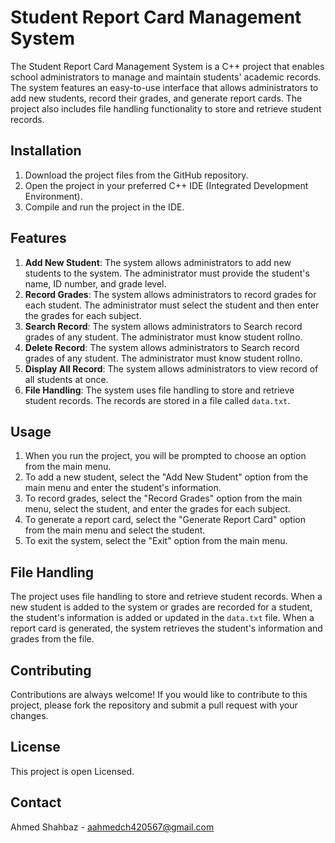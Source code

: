 # Student Report Card Management System

The Student Report Card Management System is a C++ project that enables school administrators to manage and maintain students' academic records. The system features an easy-to-use interface that allows administrators to add new students, record their grades, and generate report cards. The project also includes file handling functionality to store and retrieve student records.


## Installation

1. Download the project files from the GitHub repository.
2. Open the project in your preferred C++ IDE (Integrated Development Environment).
3. Compile and run the project in the IDE.

## Features

1. **Add New Student**: The system allows administrators to add new students to the system. The administrator must provide the student's name, ID number, and grade level.
2. **Record Grades**: The system allows administrators to record grades for each student. The administrator must select the student and then enter the grades for each subject.
3. **Search Record**: The system allows administrators to Search record grades of any student. The administrator must know student rollno.
4. **Delete Record**: The system allows administrators to Search record grades of any student. The administrator must know student rollno.
5. **Display All Record**: The system allows administrators to view record of all students at once.
6. **File Handling**: The system uses file handling to store and retrieve student records. The records are stored in a file called `data.txt`.

## Usage

1. When you run the project, you will be prompted to choose an option from the main menu.
2. To add a new student, select the "Add New Student" option from the main menu and enter the student's information.
3. To record grades, select the "Record Grades" option from the main menu, select the student, and enter the grades for each subject.
4. To generate a report card, select the "Generate Report Card" option from the main menu and select the student.
5. To exit the system, select the "Exit" option from the main menu.

## File Handling

The project uses file handling to store and retrieve student records. When a new student is added to the system or grades are recorded for a student, the student's information is added or updated in the `data.txt` file. When a report card is generated, the system retrieves the student's information and grades from the file.

## Contributing

Contributions are always welcome! If you would like to contribute to this project, please fork the repository and submit a pull request with your changes.

## License

This project is open Licensed.

## Contact
Ahmed Shahbaz - aahmedch420567@gmail.com
